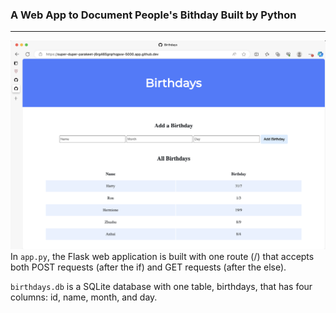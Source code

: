 ### A Web App to Document People's Bithday Built by Python

---
![Alt text](image-1.png)
In `app.py`, the Flask web application is built with one route (/) that accepts both POST requests (after the if) and GET requests (after the else). 

`birthdays.db` is a SQLite database with one table, birthdays, that has four columns: id, name, month, and day. 